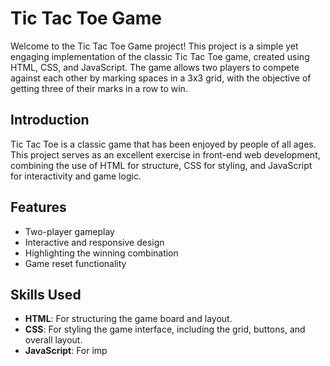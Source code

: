 # Tic Tac Toe Game

Welcome to the Tic Tac Toe Game project! This project is a simple yet engaging implementation of the classic Tic Tac Toe game, created using HTML, CSS, and JavaScript. The game allows two players to compete against each other by marking spaces in a 3x3 grid, with the objective of getting three of their marks in a row to win.



## Introduction


Tic Tac Toe is a classic game that has been enjoyed by people of all ages. This project serves as an excellent exercise in front-end web development, combining the use of HTML for structure, CSS for styling, and JavaScript for interactivity and game logic.


## Features


- Two-player gameplay
- Interactive and responsive design
- Highlighting the winning combination
- Game reset functionality


## Skills Used


- **HTML**: For structuring the game board and layout.
- **CSS**: For styling the game interface, including the grid, buttons, and overall layout.
- **JavaScript**: For imp
